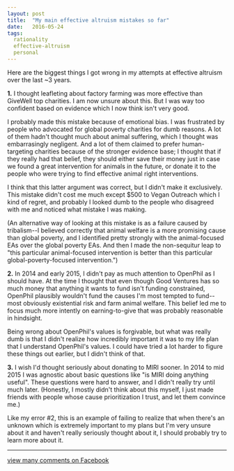 ```yaml
---
layout: post
title:  "My main effective altruism mistakes so far"
date:   2016-05-24
tags:
  rationality
  effective-altruism
  personal
---
```


Here are the biggest things I got wrong in my attempts at effective altruism over the last ~3 years.

**1.** I thought leafleting about factory farming was more effective than GiveWell top charities. I am now unsure about this. But I was way too confident based on evidence which I now think isn't very good.

I probably made this mistake because of emotional bias. I was frustrated by people who advocated for global poverty charities for dumb reasons. A lot of them hadn't thought much about animal suffering, which I thought was embarrasingly negligent. And a lot of them claimed to prefer human-targeting charities because of the stronger evidence base; I thought that if they really had that belief, they should either save their money just in case we found a great intervention for animals in the future, or donate it to the people who were trying to find effective animal right interventions.

I think that this latter argument was correct, but I didn't make it exclusively. This mistake didn't cost me much except $500 to Vegan Outreach which I kind of regret, and probably I looked dumb to the people who disagreed with me and noticed what mistake I was making.

(An alternative way of looking at this mistake is as a failure caused by tribalism--I believed correctly that animal welfare is a more promising cause than global poverty, and I identified pretty strongly with the animal-focused EAs over the global poverty EAs. And then I made the non-sequitur leap to "this particular animal-focused intervention is better than this particular global-poverty-focused intervention.")

**2.** In 2014 and early 2015, I didn't pay as much attention to OpenPhil as I should have. At the time I thought that even though Good Ventures has so much money that anything it wants to fund isn't funding constrained, OpenPhil plausibly wouldn't fund the causes I'm most tempted to fund--most obviously existential risk and farm animal welfare. This belief led me to focus much more intently on earning-to-give that was probably reasonable in hindsight.

Being wrong about OpenPhil's values is forgivable, but what was really dumb is that I didn't realize how incredibly important it was to my life plan that I understand OpenPhil's values. I could have tried a lot harder to figure these things out earlier, but I didn't think of that.

**3.** I wish I'd thought seriously about donating to MIRI sooner. In 2014 to mid 2015 I was agnostic about basic questions like "is MIRI doing anything useful". These questions were hard to answer, and I didn't really try until much later. (Honestly, I mostly didn't think about this myself, I just made friends with people whose cause prioritization I trust, and let them convince me.)

Like my error #2, this is an example of failing to realize that when there's an unknown which is extremely important to my plans but I'm very unsure about it and haven't really seriously thought about it, I should probably try to learn more about it.

----

[view many comments on Facebook](https://www.facebook.com/bshlgrs/posts/10207724688649954)
